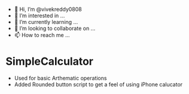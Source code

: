 - 👋 Hi, I’m @vivekreddy0808
- 👀 I’m interested in ...
- 🌱 I’m currently learning ...
- 💞️ I’m looking to collaborate on ...
- 📫 How to reach me ...

<!---
vivekreddy0808/vivekreddy0808 is a ✨ special ✨ repository because its `README.md` (this file) appears on your GitHub profile.
You can click the Preview link to take a look at your changes.
--->

# SimpleCalculator
  - Used for basic Arthematic operations
  - Added Rounded button script to get a feel of using iPhone calucator
